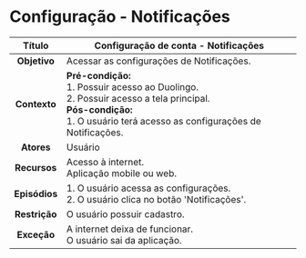 # Configuração - Notificações

| **Título** | Configuração de conta - Notificações |
| :--------: | --------------- |
| **Objetivo** | Acessar as configurações de Notificações. |
| **Contexto** | **Pré-condição:** <br/>1. Possuir acesso ao Duolingo. <br/>2. Possuir acesso a tela principal.<br/>**Pós-condição:** <br/>1. O usuário terá acesso as configurações de Notificações. |
| **Atores** | Usuário |
| **Recursos** | Acesso à internet. <br/>Aplicação mobile ou web. |
| **Episódios** | 1. O usuário acessa as configurações.<br/>2. O usuário clica no botão 'Notificações'. |
| **Restrição** | O usuário possuir cadastro. |
| **Exceção** | A internet deixa de funcionar. <br/>O usuário sai da aplicação. |